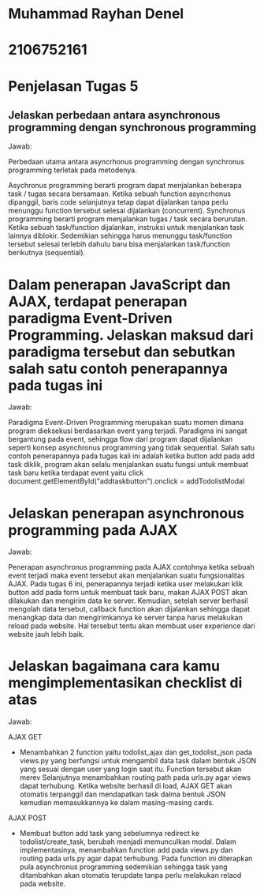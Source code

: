 # Muhammad Rayhan Denel
# 2106752161

# Penjelasan Tugas 5
## Jelaskan perbedaan antara asynchronous programming dengan synchronous programming

Jawab:

Perbedaan utama antara asyncrhonus programming dengan synchronus programming terletak pada metodenya.

Asychronus programming berarti program dapat menjalankan beberapa task / tugas secara bersamaan. Ketika sebuah function asyncrhonus dipanggil, baris code selanjutnya tetap dapat dijalankan tanpa perlu menunggu function tersebut selesai dijalankan (concurrent).
Synchronus programming berarti program menjalankan tugas / task secara berurutan. Ketika sebuah task/function dijalankan, instruksi untuk menjalankan task lainnya diblokir. Sedemikian sehingga harus menunggu task/function tersebut selesai terlebih dahulu baru bisa menjalankan task/function berikutnya (sequential).

# Dalam penerapan JavaScript dan AJAX, terdapat penerapan paradigma Event-Driven Programming. Jelaskan maksud dari paradigma tersebut dan sebutkan salah satu contoh penerapannya pada tugas ini

Jawab:

Paradigma Event-Driven Programming merupakan suatu momen dimana program dieksekusi berdasarkan event yang terjadi. Paradigma ini sangat bergantung pada event, sehingga flow dari program dapat dijalankan seperti konsep asynchronus programming yang tidak sequential. Salah satu contoh penerapannya pada tugas kali ini adalah ketika button add pada add task diklik, program akan selalu menjalankan suatu fungsi untuk membuat task baru ketika terdapat event yaitu click document.getElementById("addtaskbutton").onclick = addTodolistModal

# Jelaskan penerapan asynchronous programming pada AJAX

Jawab:

Penerapan asynchronus programming pada AJAX contohnya ketika sebuah event terjadi maka event tersebut akan menjalankan suatu fungsionalitas AJAX. Pada tugas 6 ini, penerapannya terjadi ketika user melakukan klik button add pada form untuk membuat task baru, makan AJAX POST akan dilakukan dan mengirim data ke server. Kemudian, setelah server berhasil mengolah data tersebut, callback function akan dijalankan sehingga dapat menangkap data dan mengirimkannya ke server tanpa harus melakukan reload pada website. Hal tersebut tentu akan membuat user experience dari website jauh lebih baik.

# Jelaskan bagaimana cara kamu mengimplementasikan checklist di atas

Jawab:

AJAX GET

- Menambahkan 2 function yaitu todolist_ajax dan get_todolist_json pada views.py yang berfungsi untuk mengambil data task dalam bentuk JSON yang sesuai dengan user yang login saat itu. Function tersebut akan merev Selanjutnya menambahkan routing path pada urls.py agar views dapat terhubung. Ketika website berhasil di load, AJAX GET akan otomatis terpanggil dan mendapatkan task dalma bentuk JSON kemudian memasukkannya ke dalam masing-masing cards.

AJAX POST

- Membuat button add task yang sebelumnya redirect ke todolist/create_task, berubah menjadi memunculkan modal. Dalam implementasinya, menambahkan function add pada views.py dan routing pada urls.py agar dapat terhubung. Pada function ini diterapkan pula asynchronus programming sedemikian sehingga task yang ditambahkan akan otomatis terupdate tanpa perlu melakukan relaod pada website.